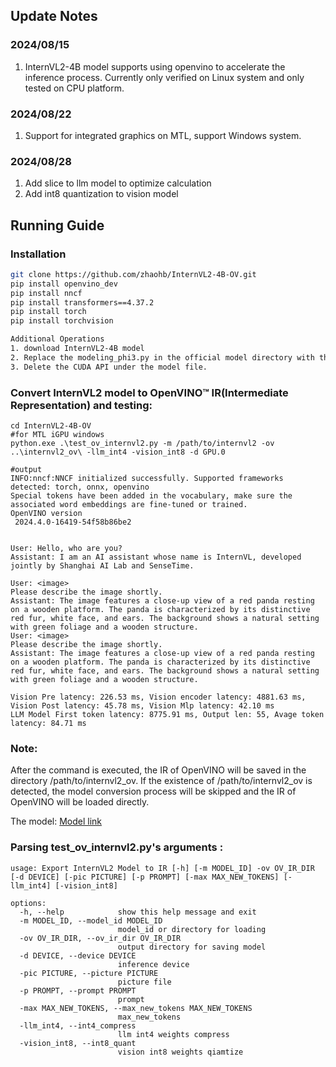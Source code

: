 ## Update Notes
### 2024/08/15
1. InternVL2-4B model supports using openvino to accelerate the inference process. Currently only verified on Linux system and only tested on CPU platform.
### 2024/08/22
1. Support for integrated graphics on MTL, support Windows system.
### 2024/08/28
1. Add slice to llm model to optimize calculation
2. Add int8 quantization to vision model

## Running Guide
### Installation


```bash
git clone https://github.com/zhaohb/InternVL2-4B-OV.git
pip install openvino_dev 
pip install nncf
pip install transformers==4.37.2
pip install torch
pip install torchvision

Additional Operations
1. download InternVL2-4B model
2. Replace the modeling_phi3.py in the official model directory with the modeling_phi3.py in this project.
3. Delete the CUDA API under the model file.
```
### Convert InternVL2 model to OpenVINO™ IR(Intermediate Representation) and testing:
```shell
cd InternVL2-4B-OV
#for MTL iGPU windows
python.exe .\test_ov_internvl2.py -m /path/to/internvl2 -ov ..\internvl2_ov\ -llm_int4 -vision_int8 -d GPU.0

#output
INFO:nncf:NNCF initialized successfully. Supported frameworks detected: torch, onnx, openvino
Special tokens have been added in the vocabulary, make sure the associated word embeddings are fine-tuned or trained.
OpenVINO version 
 2024.4.0-16419-54f58b86be2


User: Hello, who are you?
Assistant: I am an AI assistant whose name is InternVL, developed jointly by Shanghai AI Lab and SenseTime.

User: <image>
Please describe the image shortly.
Assistant: The image features a close-up view of a red panda resting on a wooden platform. The panda is characterized by its distinctive red fur, white face, and ears. The background shows a natural setting with green foliage and a wooden structure.
User: <image>
Please describe the image shortly.
Assistant: The image features a close-up view of a red panda resting on a wooden platform. The panda is characterized by its distinctive red fur, white face, and ears. The background shows a natural setting with green foliage and a wooden structure.

Vision Pre latency: 226.53 ms, Vision encoder latency: 4881.63 ms, Vision Post latency: 45.78 ms, Vision Mlp latency: 42.10 ms
LLM Model First token latency: 8775.91 ms, Output len: 55, Avage token latency: 84.71 ms
```
### Note:
After the command is executed, the IR of OpenVINO will be saved in the directory /path/to/internvl2_ov. If the existence of /path/to/internvl2_ov is detected, the model conversion process will be skipped and the IR of OpenVINO will be loaded directly.

The model: [Model link](https://hf-mirror.com/OpenGVLab/InternVL2-4B/tree/main)
### Parsing test_ov_internvl2.py's arguments :
```shell
usage: Export InternVL2 Model to IR [-h] [-m MODEL_ID] -ov OV_IR_DIR [-d DEVICE] [-pic PICTURE] [-p PROMPT] [-max MAX_NEW_TOKENS] [-llm_int4] [-vision_int8]

options:
  -h, --help            show this help message and exit
  -m MODEL_ID, --model_id MODEL_ID
                        model_id or directory for loading
  -ov OV_IR_DIR, --ov_ir_dir OV_IR_DIR
                        output directory for saving model
  -d DEVICE, --device DEVICE
                        inference device
  -pic PICTURE, --picture PICTURE
                        picture file
  -p PROMPT, --prompt PROMPT
                        prompt
  -max MAX_NEW_TOKENS, --max_new_tokens MAX_NEW_TOKENS
                        max_new_tokens
  -llm_int4, --int4_compress
                        llm int4 weights compress
  -vision_int8, --int8_quant
                        vision int8 weights qiamtize
```
